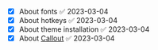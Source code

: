 - [x] About fonts ✅ 2023-03-04
- [x] About hotkeys ✅ 2023-03-04
- [x] About theme installation ✅ 2023-03-04
- [x] About [Callout](https://help.obsidian.md/Editing+and+formatting/Callouts) ✅ 2023-03-04
